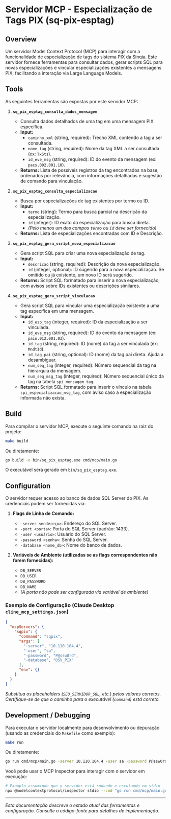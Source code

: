 # Servidor MCP - Especialização de Tags PIX (sq-pix-esptag)

## Overview

Um servidor Model Context Protocol (MCP) para interagir com a funcionalidade de especialização de tags do sistema PIX da Sinqia. Este servidor fornece ferramentas para consultar dados, gerar scripts SQL para novas especializações e vincular especializações existentes a mensagens PIX, facilitando a interação via Large Language Models.

## Tools

As seguintes ferramentas são expostas por este servidor MCP:

1.  **`sq_pix_esptag_consulta_dados_mensagem`**
    *   Consulta dados detalhados de uma tag em uma mensagem PIX específica.
    *   **Input:**
        *   `caminho_xml` (string, required): Trecho XML contendo a tag a ser consultada.
        *   `nome_tag` (string, required): Nome da tag XML a ser consultada (ex: `TxSts`).
        *   `id_eve_msg` (string, required): ID do evento da mensagem (ex: `pacs.002.001.10`).
    *   **Returns:** Lista de possíveis registros da tag encontrados na base, ordenados por relevância, com informações detalhadas e sugestão de comando para vinculação.

2.  **`sq_pix_esptag_consulta_especializacao`**
    *   Busca por especializações de tag existentes por termo ou ID.
    *   **Input:**
        *   `termo` (string): Termo para busca parcial na descrição da especialização.
        *   `id` (integer): ID exato da especialização para busca direta.
        *   *(Pelo menos um dos campos `termo` ou `id` deve ser fornecido)*
    *   **Returns:** Lista de especializações encontradas com ID e Descrição.

3.  **`sq_pix_esptag_gera_script_nova_especializacao`**
    *   Gera script SQL para criar uma nova especialização de tag.
    *   **Input:**
        *   `descricao` (string, required): Descrição da nova especialização.
        *   `id` (integer, optional): ID sugerido para a nova especialização. Se omitido ou já existente, um novo ID será sugerido.
    *   **Returns:** Script SQL formatado para inserir a nova especialização, com avisos sobre IDs existentes ou descrições similares.

4.  **`sq_pix_esptag_gera_script_vinculacao`**
    *   Gera script SQL para vincular uma especialização existente a uma tag específica em uma mensagem.
    *   **Input:**
        *   `id_esp_tag` (integer, required): ID da especialização a ser vinculada.
        *   `id_eve_msg` (string, required): ID do evento da mensagem (ex: `pain.012.001.03`).
        *   `id_tag` (string, required): ID (nome) da tag a ser vinculada (ex: `MndtId`).
        *   `id_tag_pai` (string, optional): ID (nome) da tag pai direta. Ajuda a desambiguar.
        *   `num_seq_tag` (integer, required): Número sequencial da tag na hierarquia da mensagem.
        *   `num_seq_msg_tag` (integer, required): Número sequencial único da tag na tabela `spi_mensagem_tag`.
    *   **Returns:** Script SQL formatado para inserir o vínculo na tabela `spi_especializacao_msg_tag`, com aviso caso a especialização informada não exista.

## Build

Para compilar o servidor MCP, execute o seguinte comando na raiz do projeto:

```bash
make build
```

Ou diretamente:

```bash
go build -o bin/sq_pix_esptag.exe cmd/mcp/main.go
```

O executável será gerado em `bin/sq_pix_esptag.exe`.

## Configuration

O servidor requer acesso ao banco de dados SQL Server do PIX. As credenciais podem ser fornecidas via:

1.  **Flags de Linha de Comando:**
    *   `-server <endereço>`: Endereço do SQL Server.
    *   `-port <porta>`: Porta do SQL Server (padrão: 1433).
    *   `-user <usuário>`: Usuário do SQL Server.
    *   `-password <senha>`: Senha do SQL Server.
    *   `-database <nome_db>`: Nome do banco de dados.

2.  **Variáveis de Ambiente (utilizadas se as flags correspondentes não forem fornecidas):**
    *   `DB_SERVER`
    *   `DB_USER`
    *   `DB_PASSWORD`
    *   `DB_NAME`
    *   *(A porta não pode ser configurada via variável de ambiente)*

### Exemplo de Configuração (Claude Desktop `cline_mcp_settings.json`)

```json
{
  "mcpServers": {
    "sqpix": {
      "command": "sqpix",
      "args": [
        "-server", "10.110.104.4",
        "-user", "sa",
        "-password", "P@ssw0rd",
        "-database", "DSV_PIX"
      ],
      "env": {} 
    }
  }
}
```

*Substitua os placeholders (`SEU_SERVIDOR_SQL`, etc.) pelos valores corretos.*
*Certifique-se de que o caminho para o executável (`command`) está correto.*

## Development / Debugging

Para executar o servidor localmente para desenvolvimento ou depuração (usando as credenciais do `Makefile` como exemplo):

```bash
make run
```

Ou diretamente:

```bash
go run cmd/mcp/main.go -server 10.110.104.4 -user sa -password P@ssw0rd -database DSV_PIX
```

Você pode usar o MCP Inspector para interagir com o servidor em execução:

```bash
# Exemplo assumindo que o servidor está rodando e escutando em stdio
npx @modelcontextprotocol/inspector stdio --cmd "go run cmd/mcp/main.go -server <server> -user <user> -password <pass> -database <db>"
```

---
*Esta documentação descreve o estado atual das ferramentas e configuração. Consulte o código-fonte para detalhes de implementação.*

